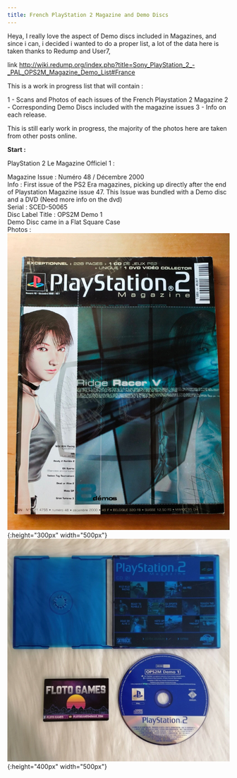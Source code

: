 ```yaml
---
title: French PlayStation 2 Magazine and Demo Discs
---
```


Heya, I really love the aspect of Demo discs included in Magazines, and since i can, i decided i wanted to do a proper list, a lot of the data here is taken thanks to Redump and User7,

link http://wiki.redump.org/index.php?title=Sony_PlayStation_2_-_PAL_OPS2M_Magazine_Demo_List#France

This is a work in progress list that will contain :

1 - Scans and Photos of each issues of the French Playstation 2 Magazine
2 - Corresponding Demo Discs included with the magazine issues
3 - Info on each release.

This is still early work in progress, the majority of the photos here are taken from other posts online.

**Start :**

PlayStation 2 Le Magazine Officiel 1 :

Magazine Issue : Numéro 48 / Décembre 2000 <br>
Info : First issue of the PS2 Era magazines, picking up directly after the end of Playstation Magazine issue 47. This Issue was bundled with a Demo disc and a DVD (Need more info on the dvd) <br>
Serial : SCED-50065 <br>
Disc Label Title : OPS2M Demo 1 <br>
Demo Disc came in a Flat Square Case <br>
Photos : <br>
![Magazine1](/Website/mag1.png){:height="300px" width="500px"}  
![Disc1](/Website/photo1.png){:height="400px" width="500px"}
